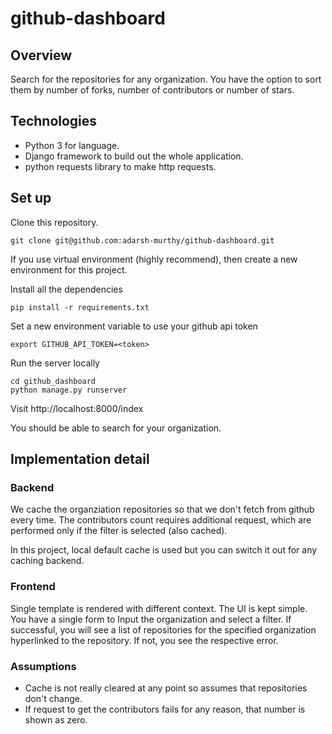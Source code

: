 # github-dashboard

## Overview

Search for the repositories for any organization. You have the option to sort
them by number of forks, number of contributors or number of stars.

## Technologies

- Python 3 for language.
- Django framework to build out the whole application.
- python requests library to make http requests.

## Set up

Clone this repository.

`git clone git@github.com:adarsh-murthy/github-dashboard.git`

If you use virtual environment (highly recommend), then create a new
environment for this project.

Install all the dependencies

`pip install -r requirements.txt`

Set a new environment variable to use your github api token

`export GITHUB_API_TOKEN=<token>`

Run the server locally
```
cd github_dashboard
python manage.py runserver
```

Visit http://localhost:8000/index

You should be able to search for your organization.


## Implementation detail

### Backend

We cache the organziation repositories so that we don't fetch from github every
time. The contributors count requires additional request, which are performed
only if the filter is selected (also cached).

In this project, local default cache is used but you can switch it out for any
caching backend.

### Frontend

Single template is rendered with different context. The UI is kept simple.
You have a single form to Input the organization and select a filter.
If successful, you will see a list of repositories for the specified
organization hyperlinked to the repository. If not, you see the respective
error.

### Assumptions

- Cache is not really cleared at any point so assumes that repositories don't
  change.
- If request to get the contributors fails for any reason, that number is shown
  as zero.
